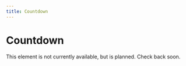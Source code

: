 ```yaml
---
title: Countdown
---
```


# Countdown

This element is not currently available, but is planned. Check back soon. 